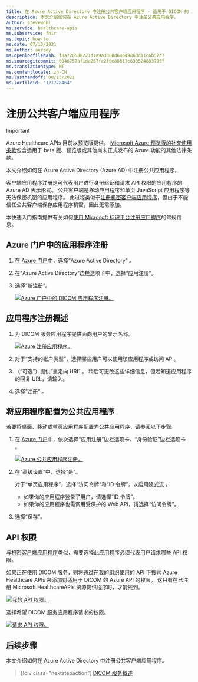 ```yaml
---
title: 在 Azure Active Directory 中注册公共客户端应用程序 - 适用于 DICOM 的 Azure Healthcare APIs
description: 本文介绍如何在 Azure Active Directory 中注册公共应用程序。
author: stevewohl
ms.service: healthcare-apis
ms.subservice: fhir
ms.topic: how-to
ms.date: 07/13/2021
ms.author: aersoy
ms.openlocfilehash: f8a720508221d1a9a3308d64649863d11c6b57c7
ms.sourcegitcommit: 0046757af1da267fc2f0e88617c633524883795f
ms.translationtype: MT
ms.contentlocale: zh-CN
ms.lasthandoff: 08/13/2021
ms.locfileid: "121778464"
---
```

# <a name="register-a-public-client-application"></a>注册公共客户端应用程序

> [!IMPORTANT]
> Azure Healthcare APIs 目前以预览版提供。 [Microsoft Azure 预览版的补充使用条款](https://azure.microsoft.com/support/legal/preview-supplemental-terms/)包含适用于 beta 版、预览版或其他尚未正式发布的 Azure 功能的其他法律条款。

本文介绍如何在 Azure Active Directory (Azure AD) 中注册公共应用程序。

客户端应用程序注册是可代表用户进行身份验证和请求 API 权限的应用程序的 Azure AD 表示形式。 公共客户端是移动应用程序和单页 JavaScript 应用程序等无法保密机密的应用程序。 此过程类似于[注册机密客户端应用程序](dicom-register-confidential-client-application.md)，但由于不能信任公共客户端保存应用程序机密，因此无需添加。

本快速入门指南提供有关如何[使用 Microsoft 标识平台注册应用程序](.././../active-directory/develop/quickstart-register-app.md)的常规信息。

## <a name="application-registrations-in-the-azure-portal"></a>Azure 门户中的应用程序注册

1. 在 [Azure 门户](https://portal.azure.com)中，选择“Azure Active Directory”  。
2. 在“Azure Active Directory”边栏选项卡中，选择“应用注册”。
3. 选择“新注册”。

   [ ![Azure 门户中的 DICOM 应用程序注册。](media/dicom-azure-app-registrations.png) ](media/dicom-azure-app-registrations.png#lightbox)

## <a name="application-registration-overview"></a>应用程序注册概述

1. 为 DICOM 服务应用程序提供面向用户的显示名称。

   [ ![Azure 注册应用程序。](media/dicom-registration-application-name.png) ](media/dicom-registration-application-name.png#lightbox)

2. 对于“支持的帐户类型”，选择哪些用户可以使用该应用程序或访问 API。
3. （“可选”）提供“重定向 URI” 。 稍后可更改这些详细信息，但若知道应用程序的回复 URL，请输入。
4. 选择“注册”  。

## <a name="configuring-an-application-as-a-public-application"></a>将应用程序配置为公共应用程序

若要将[桌面](.././../active-directory/develop/scenario-desktop-app-registration.md)、[移动](.././../active-directory/develop/scenario-mobile-app-registration.md)或[单页](.././../active-directory/develop/scenario-mobile-app-registration.md)应用程序配置为公共应用程序，请参阅以下步骤。

1. 在 [Azure 门户](https://portal.azure.com)中，依次选择“应用注册”边栏选项卡、“身份验证”边栏选项卡 。

   [ ![Azure 公共应用程序注册。](media/dicom-authentication.png) ](media/dicom-authentication.png#lightbox)

2. 在“高级设置”中，选择“是”。

   对于“单页应用程序”，选择“访问令牌”和“ID 令牌”，以启用隐式流 。
   * 如果你的应用程序登录了用户，请选择“ID 令牌”。
   * 如果你的应用程序也需调用受保护的 Web API，请选择“访问令牌”。

3. 选择“保存”。

## <a name="api-permissions"></a>API 权限

与[机密客户端应用程序](dicom-register-confidential-client-application.md)类似，需要选择此应用程序必须代表用户请求哪些 API 权限。

如果正在使用 DICOM 服务，则将通过在我的组织使用的 API 下搜索 Azure Healthcare APIs 来添加对适用于 DICOM 的 Azure API 的权限。 这只有在已注册 Microsoft.HealthcareAPIs 资源提供程序时，才能找到。

[![我的 API 权限。](media/dicom-request-my-api-permissions.png) ](media/dicom-request-my-api-permissions.png#lightbox)

选择希望 DICOM 服务应用程序请求的权限。

[ ![请求 API 权限。](media/dicom-request-api-permissions.png) ](media/dicom-request-api-permissions.png#lightbox)

## <a name="next-steps"></a>后续步骤

本文介绍如何在 Azure Active Directory 中注册公共客户端应用程序。  

>[!div class="nextstepaction"]
>[DICOM 服务概述](dicom-services-overview.md)










